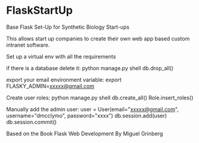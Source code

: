 # FlaskStartUp
Base Flask Set-Up for Synthetic Biology Start-ups

This allows start up companies to create their own web app based custom intranet software.

Set up a virtual env with all the requirements

if there is a database delete it:
python manage.py shell
db.drop_all()

export your email environment variable: 
export FLASKY_ADMIN=xxxxx@gmail.com

Create user roles:
python manage.py shell
db.create_all()
Role.insert_roles()

Manually add the admin user:
user = User(email="xxxxx@gmail.com", username="dmcclymo", password="xxxx")
db.session.add(user)
db.session.commit()

Based on the Book Flask Web Development By Miguel Grinberg
